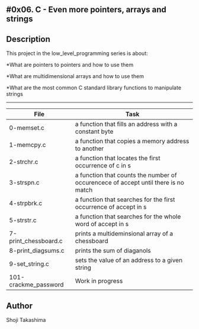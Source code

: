 #0x06. C - Even more pointers, arrays and strings
---
## Description

This project in the low_level_programming series is about:

*What are pointers to pointers and how to use them

*What are multidimensional arrays and how to use them

*What are the most common C standard library functions to manipulate strings

---
File|Task
---|---
0-memset.c | a function that fills an address with a constant byte
1-memcpy.c | a function that copies a memory address to another
2-strchr.c | a function that locates the first occurrence of c in s
3-strspn.c | a function that counts the number of occurencece of accept until there is no match
4-strpbrk.c | a function that searches for the first occurrence of accept in s
5-strstr.c | a function that searches for the whole word of accept in s
7-print_chessboard.c | prints a multideminsional array of a chessboard
8-print_diagsums.c | prints the sum of diaganols
9-set_string.c | sets the value of an address to a given string
101-crackme_password | Work in progress

## Author
 Shoji Takashima
